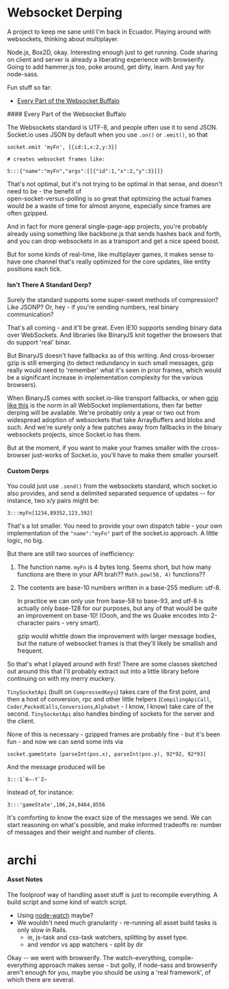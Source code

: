 Websocket Derping
===

A project to keep me sane until I'm back in Ecuador. Playing around
with websockets, thinking about multiplayer.

Node.js, Box2D, okay. Interesting enough just to get running. Code sharing on
client and server is already a liberating experience with browserify.
Going to add hammer.js too, poke around, get dirty, learn. And yay for node-sass.

Fun stuff so far:

* [Every Part of the Websocket Buffalo](#buffalo)

<span id="buffalo">
#### Every Part of the Websocket Buffalo

The Websockets standard is UTF-8, and people often use it to 
send JSON. Socket.io uses JSON by default when you use `.on()` 
or `.emit()`, so that

    socket.emit 'myFn', [{id:1,x:2,y:3}]

    # creates websocket frames like:

    5:::{"name":"myFn","args":[[{"id":1,"x":2,"y":3}]]}

That's not optimal, but it's not trying to be optimal in that
sense, and doesn't need to be - the benefit of  
open-socket-versus-polling is so great that optimizing the actual frames would be 
a waste of time for almost anyone, especially since 
frames are often gzipped.

And in fact for more general single-page-app projects, you're
probably already using something like backbone.js that sends hashes
back and forth, and you can drop websockets in as a transport and get a nice 
speed boost.

But for some kinds of real-time, like multiplayer games, it makes
sense to have one channel that's really optimized for the core
updates, like entity positions each tick.

#### Isn't There A Standard Derp?

Surely the standard supports some super-sweet methods of
compression? Like JSONP? Or, hey - if you're sending numbers, 
real binary communication?

That's all coming - and it'll be great. Even IE10 supports sending
binary data over WebSockets. And libraries like BinaryJS 
knit together 
the browsers that do support 'real' binar. 

But BinaryJS doesn't 
have fallbacks as of this writing. And cross-browser gzip 
is still emerging (to detect redundancy in such small messages,
gzip really would need to 'remember' what it's seen in prior
frames, which would be a significant increase in implementation
complexity for the various browsers).

When BinaryJS comes with socket.io-like transport fallbacks, 
or when [gzip like this](http://www.ietf.org/mail-archive/web/hybi/current/msg01810.html)
is the norm in all WebSocket implementations, then far better derping
will be available. We're probably only a year or two out from 
widespread adoption of websockets that take ArrayBuffers and blobs
and such. And we're surely only a few patches away from fallbacks
in the binary websockets projects, since Socket.io has them. 

But at the moment, if you want to make your frames smaller
with the cross-browser just-works of Socket.io, you'll have to 
make them smaller yourself.

#### Custom Derps

You could just use `.send()` from the websockets standard, which
socket.io also provides, and send a delimited separated sequence
of updates -- for instance, two x/y pairs might be:

    3:::myFn[1234,89352,123,392]

That's a lot smaller. You need to provide your own dispatch table - 
your own implementation of the `"name":"myFn"` part of the 
socket.io approach. A little logic, no big.

But there are still two sources of inefficiency:

1. The function name. `myFn` is 4 bytes long. Seems short, but
   how many functions are there in your API brah?? `Math.pow(58, 4)` 
   functions??
   
2. The contents are base-10 numbers written in a base-255
   medium: utf-8.
   
   In practice we can only use from base-58
   to base-93, and utf-8 is actually only base-128 for our 
   purposes, but any of that would be 
   quite an improvement on base-10! (Oooh, and the
   ws Quake encodes into 2-character pairs - very smart).
   
   gzip would whittle down the improvement with larger message
   bodies, but the nature of websocket frames is that they'll
   likely be smallish and frequent.

So that's what I played around with first! There are some classes
sketched out around this that I'll probably extract out into 
a little library before continuing on with my merry
muckery.

`TinySocketApi` (built on `CompressedKeys`) takes care 
of the first point, and then a host of conversion, 
rpc and other little helpers (`CompilingApiCall`,
`Coder`,`PackedCalls`,`Conversions`,`Alphabet` - I know, I know) take 
care of the second. `TinySocketApi` also handles binding 
of sockets for the server and the client.

None of this is necessary - gzipped frames are probably fine -
but it's been fun - and now we can send some ints via

    socket.gameState [parseInt(pos.x), parseInt(pos.y), 92*92, 92*93]

And the message produced will be

    3:::1`6~-Y`Z~

Instead of, for instance:

    3:::'gameState',106,24,8464,8556

It's comforting to know the exact size of the messages 
we send. We can start reasoning on what's possible, and make informed
tradeoffs re: number of messages and their weight and number of clients.



archi
===

#### Asset Notes

The foolproof way of handling asset stuff is just
to recompile everything. A build script and some
kind of watch script.

- Using [node-watch](https://npmjs.org/package/node-watch) maybe?
- We wouldn't need much granularity - re-running all asset build tasks
  is only slow in Rails.
  - ie, js-task and css-task watchers, splitting by asset type.
  - and vendor vs app watchers - split by dir

Okay -- we went with browserify. The watch-everything,
compile-everything approach makes sense - but golly, 
if node-sass and browserify aren't enough for you, maybe
you should be using a 'real framework', of which there are several.

